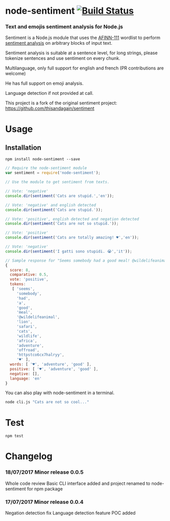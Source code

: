# node-sentiment [![Build Status](https://travis-ci.org/nicolasbonnici/node-sentiment.svg?branch=master)](https://travis-ci.org/nicolasbonnici/node-sentiment)
### Text and emojis sentiment analysis for Node.js

Sentiment is a Node.js module that uses the [AFINN-111](http://www2.imm.dtu.dk/pubdb/views/publication_details.php?id=6010) wordlist to perform [sentiment analysis](http://en.wikipedia.org/wiki/Sentiment_analysis) on arbitrary blocks of input text.

Sentiment analysis is suitable at a sentence level, for long strings, please tokenize sentences and use sentiment on every chunk.

Multilanguage, only full support for english and french (PR contributions are welcome)

He has full support on emoji analysis.

Language detection if not provided at call.

This project is a fork of the original sentiment project: https://github.com/thisandagain/sentiment

# Usage

## Installation
`npm install node-sentiment --save`


```javascript
// Require the node-sentiment module
var sentiment = require('node-sentiment');

// Use the module to get sentiment from texts.

// Vote: 'negative'
console.dir(sentiment('Cats are stupid.','en'));

// Vote: 'negative' and english detected
console.dir(sentiment('Cats are stupid.'));

// Vote: 'positive', english detected and negation detected
console.dir(sentiment('Cats are not so stupid.'));

// Vote: 'positive'
console.dir(sentiment('Cats are totally amazing! ♥','en'));

// Vote: 'negative'
console.dir(sentiment('I gatti sono stupidi. 😭','it'));

// Sample response for "Seems somebody had a good meal! @wildelifeanimal #lion #safari #cats #wildlife #Africa #adventure #offroad https://t.co/6cX7hAlrYY ♥"
{
  score: 8,
  comparative: 0.5,
  vote: 'positive',
  tokens:
   [ 'seems',
     'somebody',
     'had',
     'a',
     'good',
     'meal',
     '@wildelifeanimal',
     'lion',
     'safari',
     'cats',
     'wildlife',
     'africa',
     'adventure',
     'offroad',
     'httpstco6cx7halryy',
     '♥' ],
  words: [ '♥', 'adventure', 'good' ],
  positive: [ '♥', 'adventure', 'good' ],
  negative: [],
  language: 'en'
}
```

You can also play with node-sentiment in a terminal.
```bash
node cli.js "Cats are not so cool..."
```

# Test
```bash
npm test
```

# Changelog

### 18/07/2017 Minor release 0.0.5
Whole code review
Basic CLI interface added and project renamed to node-sentiment for npm package

### 17/07/2017 Minor release 0.0.4
Negation detection fix
Language detection feature POC added
